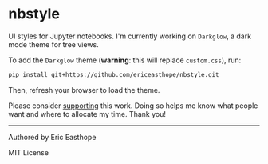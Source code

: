 # nbstyle

UI styles for Jupyter notebooks. I'm currently working on `Darkglow`, a dark mode theme for tree views.

To add the `Darkglow` theme (**warning**: this will replace `custom.css`), run:

```bash
pip install git+https://github.com/ericeasthope/nbstyle.git
```

Then, refresh your browser to load the theme.

Please consider [supporting](https://www.ericeasthope.me/support) this work. Doing so helps me know what people want and where to allocate my time. Thank you!

---

Authored by Eric Easthope

MIT License
